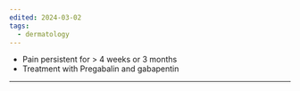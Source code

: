 ```yaml
---
edited: 2024-03-02
tags:
  - dermatology
---
```

 - Pain persistent for > 4 weeks or 3 months
 - Treatment with Pregabalin and gabapentin

---
